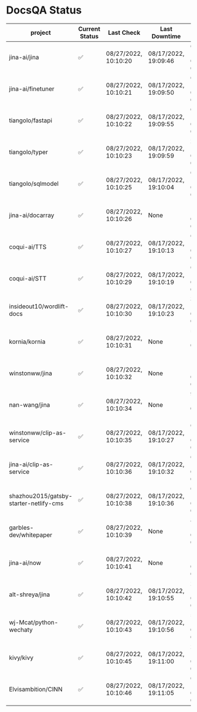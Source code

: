 # DocsQA Status

|               project                |Current Status|     Last Check     |   Last Downtime    |              % Uptime              |
|--------------------------------------|--------------|--------------------|--------------------|------------------------------------|
|jina-ai/jina                          |✅            |08/27/2022, 10:10:20|08/17/2022, 19:09:46|67.223 (since 08/15/2022, 07:09:42) |
|jina-ai/finetuner                     |✅            |08/27/2022, 10:10:21|08/17/2022, 19:09:50|687.009 (since 08/15/2022, 07:09:42)|
|tiangolo/fastapi                      |✅            |08/27/2022, 10:10:22|08/17/2022, 19:09:55|686.928 (since 08/15/2022, 07:09:42)|
|tiangolo/typer                        |✅            |08/27/2022, 10:10:23|08/17/2022, 19:09:59|29.370 (since 08/15/2022, 07:09:42) |
|tiangolo/sqlmodel                     |✅            |08/27/2022, 10:10:25|08/17/2022, 19:10:04|67.349 (since 08/15/2022, 07:09:42) |
|jina-ai/docarray                      |✅            |08/27/2022, 10:10:26|None                |100.000 (since 08/24/2022, 01:39:12)|
|coqui-ai/TTS                          |✅            |08/27/2022, 10:10:27|08/17/2022, 19:10:13|67.321 (since 08/15/2022, 07:09:42) |
|coqui-ai/STT                          |✅            |08/27/2022, 10:10:29|08/17/2022, 19:10:19|686.585 (since 08/15/2022, 07:09:42)|
|insideout10/wordlift-docs             |✅            |08/27/2022, 10:10:30|08/17/2022, 19:10:23|362.681 (since 08/15/2022, 07:09:42)|
|kornia/kornia                         |✅            |08/27/2022, 10:10:31|None                |53.682 (since 08/23/2022, 16:11:04) |
|winstonww/jina                        |✅            |08/27/2022, 10:10:32|None                |100.000 (since 08/26/2022, 06:21:28)|
|nan-wang/jina                         |✅            |08/27/2022, 10:10:34|None                |99.966 (since 08/24/2022, 15:11:24) |
|winstonww/clip-as-service             |✅            |08/27/2022, 10:10:35|08/17/2022, 19:10:27|686.270 (since 08/15/2022, 07:09:42)|
|jina-ai/clip-as-service               |✅            |08/27/2022, 10:10:36|08/17/2022, 19:10:32|67.413 (since 08/15/2022, 07:09:42) |
|shazhou2015/gatsby-starter-netlify-cms|✅            |08/27/2022, 10:10:38|08/17/2022, 19:10:36|686.099 (since 08/15/2022, 07:09:42)|
|garbles-dev/whitepaper                |✅            |08/27/2022, 10:10:39|None                |84.205 (since 08/24/2022, 01:39:12) |
|jina-ai/now                           |✅            |08/27/2022, 10:10:41|None                |100.000 (since 08/24/2022, 01:39:12)|
|alt-shreya/jina                       |✅            |08/27/2022, 10:10:42|08/17/2022, 19:10:55|24.107 (since 08/15/2022, 07:09:42) |
|wj-Mcat/python-wechaty                |✅            |08/27/2022, 10:10:43|08/17/2022, 19:10:56|57.555 (since 08/15/2022, 07:09:42) |
|kivy/kivy                             |✅            |08/27/2022, 10:10:45|08/17/2022, 19:11:00|24.139 (since 08/15/2022, 07:09:42) |
|Elvisambition/CINN                    |✅            |08/27/2022, 10:10:46|08/17/2022, 19:11:05|642.373 (since 08/15/2022, 07:09:42)|
